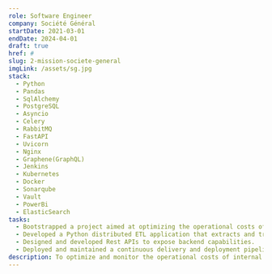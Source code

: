 ```yaml
---
role: Software Engineer
company: Société Général
startDate: 2021-03-01
endDate: 2024-04-01
draft: true
href: #
slug: 2-mission-societe-general
imgLink: /assets/sg.jpg
stack:
  - Python
  - Pandas
  - SqlAlchemy
  - PostgreSQL
  - Asyncio
  - Celery
  - RabbitMQ
  - FastAPI
  - Uvicorn
  - Nginx
  - Graphene(GraphQL)
  - Jenkins
  - Kubernetes
  - Docker
  - Sonarqube
  - Vault
  - PowerBi
  - ElasticSearch
tasks:
  - Bootstrapped a project aimed at optimizing the operational costs of Société Générale internal services.
  - Developed a Python distributed ETL application that extracts and transforms data of various resources into financial constructed data to help steer, reduce and optimize operating costs.
  - Designed and developed Rest APIs to expose backend capabilities.
  - Deployed and maintained a continuous delivery and deployment pipelines.
description: To optimize and monitor the operational costs of internal service offerings at SG by its partners, and to provide a modern system for invoice management, the DDS/GSO team is responsible for developing tools that collect and process data to achieve these goals, as well as tracking the financial aspects of the usage of these offerings.
---
```

